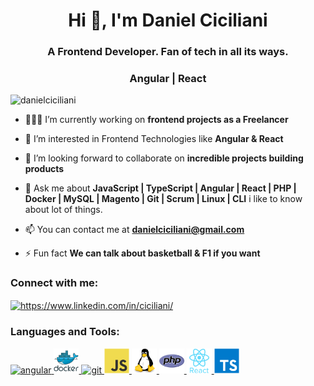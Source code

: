 <h1 align="center">Hi 👋, I'm Daniel Ciciliani</h1>
<h3 align="center">A Frontend Developer. Fan of tech in all its ways.</h3> 
<h3 align="center">Angular | React</h3> 

<p align="left"> <img src="https://komarev.com/ghpvc/?username=danielciciliani&label=Profile%20views&color=0e75b6&style=flat" alt="danielciciliani" /> </p>

- 👨🏻‍💻 I’m currently working on **frontend projects as a Freelancer**

- 🧩 I’m interested in Frontend Technologies like **Angular & React**

- 🔭 I’m looking forward to collaborate on **incredible projects building products**

- 💬 Ask me about **JavaScript | TypeScript | Angular | React | PHP | Docker | MySQL | Magento | Git | Scrum | Linux | CLI** i like to know about lot of things.

- 📫 You can contact me at **danielciciliani@gmail.com**

- ⚡ Fun fact **We can talk about basketball & F1 if you want**

<h3 align="left">Connect with me:</h3>
<p align="left">
<a href="https://www.linkedin.com/in/ciciliani/" target="blank"><img align="center" src="https://raw.githubusercontent.com/rahuldkjain/github-profile-readme-generator/master/src/images/icons/Social/linked-in-alt.svg" alt="https://www.linkedin.com/in/ciciliani/" height="30" width="40" /></a>
</p>

<h3 align="left">Languages and Tools:</h3>
<p align="left"> <a href="https://angular.io" target="_blank" rel="noreferrer"> <img src="https://angular.io/assets/images/logos/angular/angular.svg" alt="angular" width="40" height="40"/> </a> <a href="https://www.docker.com/" target="_blank" rel="noreferrer"> <img src="https://raw.githubusercontent.com/devicons/devicon/master/icons/docker/docker-original-wordmark.svg" alt="docker" width="40" height="40"/> </a> <a href="https://git-scm.com/" target="_blank" rel="noreferrer"> <img src="https://www.vectorlogo.zone/logos/git-scm/git-scm-icon.svg" alt="git" width="40" height="40"/> </a> <a href="https://developer.mozilla.org/en-US/docs/Web/JavaScript" target="_blank" rel="noreferrer"> <img src="https://raw.githubusercontent.com/devicons/devicon/master/icons/javascript/javascript-original.svg" alt="javascript" width="40" height="40"/> </a> <a href="https://www.linux.org/" target="_blank" rel="noreferrer"> <img src="https://raw.githubusercontent.com/devicons/devicon/master/icons/linux/linux-original.svg" alt="linux" width="40" height="40"/> </a> <a href="https://www.php.net" target="_blank" rel="noreferrer"> <img src="https://raw.githubusercontent.com/devicons/devicon/master/icons/php/php-original.svg" alt="php" width="40" height="40"/> </a> <a href="https://reactjs.org/" target="_blank" rel="noreferrer"> <img src="https://raw.githubusercontent.com/devicons/devicon/master/icons/react/react-original-wordmark.svg" alt="react" width="40" height="40"/> </a> <a href="https://www.typescriptlang.org/" target="_blank" rel="noreferrer"> <img src="https://raw.githubusercontent.com/devicons/devicon/master/icons/typescript/typescript-original.svg" alt="typescript" width="40" height="40"/> </a> </p>
